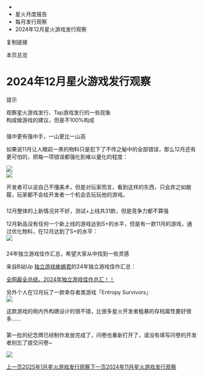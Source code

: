   * [](/)
  * 星火月度报告
  * 每月发行观察
  * 2024年12月星火游戏发行观察

复制链接

本页总览

# 2024年12月星火游戏发行观察

提示

观察星火游戏发行、Tap游戏发行的一些现象  
构成做游戏的建议，但是不100%构成

###
强中更有强中手，一山更比一山高[​](/Manual/SCEMonthlyReport/PublishReport/13_2024Report_3#强中更有强中手一山更比一山高
"强中更有强中手，一山更比一山高的直接链接")

如果说11月让人眼前一黑的物料只是犯下了不传之秘中的全部错误，那么12月还有更可怕的，把每一项错误都强化到难以量化的程度：

![](/assets/images/鸡和篮球-e116961f3bc35d969007aa9f5437e90f.png)  
![](/assets/images/无间之路-40f84fc54a768874badf3f1210f481c1.png)

开发者可以说自己不懂美术，但是对玩家而言，看到这样的东西，只会弃之如敝履，玩家都不会给开发者一个机会去玩玩他的游戏。

###
12月整体的上新情况并不好，测试+上线共31款，但是竞争力都不算强[​](/Manual/SCEMonthlyReport/PublishReport/13_2024Report_3#12月整体的上新情况并不好测试上线共31款但是竞争力都不算强
"12月整体的上新情况并不好，测试+上线共31款，但是竞争力都�不算强的直接链接")

12月新品没有任何一个新上线的游戏达到S+的水平，但是有一款11月的游戏，通过优化物料，在12月达到了S+的水平：  
![](/assets/images/正面案例-641c5b3402195dab625b5acbb71db3bf.png)

###
24年独立游戏佳作汇总，希望大家从中找到一些灵感[​](/Manual/SCEMonthlyReport/PublishReport/13_2024Report_3#24年独立游戏佳作汇总希望大家从中找到一些灵感
"24年独立游戏佳作汇总，希望大家从中找到一些灵感的直接链接")

来自B站Up [独立游戏蜥蜴君](https://space.bilibili.com/413703)的24年独立游戏佳作汇总：

[全网最全总结，2024年独立游戏佳作总汇！！](https://www.bilibili.com/video/BV19dqoYHEvT)

另外个人在12月玩了一款幸存者类游戏「Entropy Survivors」  
![](/assets/images/EntropySurvivors-9ff76d6938d7de6d98ef080244898b8e.png)

这款游戏的局内外构建设计的很不错，比很多星火开发者粗暴的存档属性要好很多……

###
第一批的纪念牌已经制作发放完成了，问卷也重新打开了，请没有填写问卷的开发者别忘了提交问卷~[​](/Manual/SCEMonthlyReport/PublishReport/13_2024Report_3#第一批的纪念牌已经制作发放完成了问卷也重新打开了请没有填写问卷的开发者别忘了提交问卷
"第一批的纪念牌已经制作发放完成了，问卷也重新打开了，请没有填写问卷的开发者别忘了提交问卷~的直接链接")

![](/assets/images/纪念牌-b8e0f00156d6b415f7de7d1712fd5118.png)

[上一页2025年1月星火游戏发行观察](/Manual/SCEMonthlyReport/PublishReport/12_2025Report_1)[下一页2024年11月星火游戏发行观察](/Manual/SCEMonthlyReport/PublishReport/14_2024Report_2)


